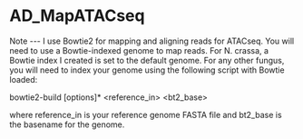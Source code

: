 # AD_MapATACseq

Note --- I use Bowtie2 for mapping and aligning reads for ATACseq. You will need to use a Bowtie-indexed genome to map reads.
For N. crassa, a Bowtie index I created is set to the default genome. For any other fungus, you will need to index your genome using the following script with Bowtie loaded:

bowtie2-build [options]* <reference_in> <bt2_base>

where reference_in is your reference genome FASTA file and bt2_base is the basename for the genome. 

